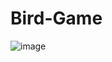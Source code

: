 # Bird-Game
![image](https://user-images.githubusercontent.com/81034448/119265769-79d82980-bc05-11eb-92b8-5aaa3411ecd4.png)
